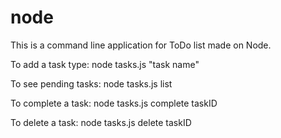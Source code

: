 # node
This is a command line application for ToDo list made on Node.

To add a task type: node tasks.js "task name"

To see pending tasks: node tasks.js list

To complete a task: node tasks.js complete taskID

To delete a task: node tasks.js delete taskID
